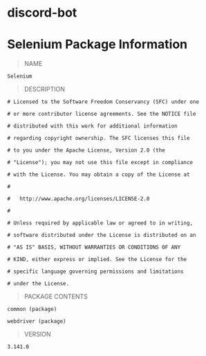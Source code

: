 # discord-bot

  

# Selenium Package Information


>NAME

```Selenium```
>DESCRIPTION
```
# Licensed to the Software Freedom Conservancy (SFC) under one

# or more contributor license agreements. See the NOTICE file

# distributed with this work for additional information

# regarding copyright ownership. The SFC licenses this file

# to you under the Apache License, Version 2.0 (the

# "License"); you may not use this file except in compliance

# with the License. You may obtain a copy of the License at

#

# 	http://www.apache.org/licenses/LICENSE-2.0

#

# Unless required by applicable law or agreed to in writing,

# software distributed under the License is distributed on an

# "AS IS" BASIS, WITHOUT WARRANTIES OR CONDITIONS OF ANY

# KIND, either express or implied. See the License for the

# specific language governing permissions and limitations

# under the License.
```
> PACKAGE CONTENTS

```common (package)```

```webdriver (package)```

> VERSION

```3.141.0```